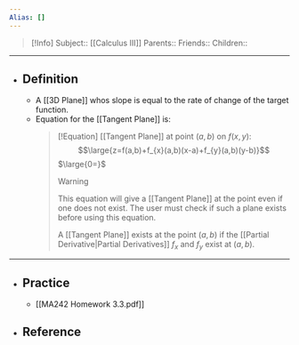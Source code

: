 ```yaml
---
Alias: []
---
```

> [!Info]
> Subject:: [[Calculus III]]
> Parents:: 
> Friends:: 
> Children:: 
---
- ## Definition
	- A [[3D Plane]] whos slope is equal to the rate of change of the target function.
	- Equation for the [[Tangent Plane]] is:
	  > [!Equation]
	  > [[Tangent Plane]] at point $(a,b)$ on $f(x,y)$:
	  > $$\large{z=f(a,b)+f_{x}(a,b)(x-a)+f_{y}(a,b)(y-b)}$$
	  > $\large{0=}$
	  > > [!Warning]
	  > > This equation will give a [[Tangent Plane]] at the point even if one does not exist. The user must check if such a plane exists before using this equation.
	  > > 
	  > > A [[Tangent Plane]] exists at the point $(a,b)$ if the [[Partial Derivative|Partial Derivatives]] $f_{x}$ and $f_{y}$ exist at $(a,b)$.
---
- ## Practice
	- [[MA242 Homework 3.3.pdf]]
- ## Reference